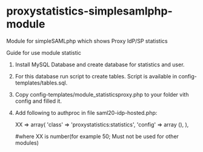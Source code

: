 # proxystatistics-simplesamlphp-module
Module for simpleSAMLphp which shows Proxy IdP/SP statistics

Guide for use module statistic
1. Install MySQL Database and create database for statistics and user. 
2. For this database run script to create tables. Script is available in config-templates/tables.sql.
3. Copy config-templates/module_statisticsproxy.php to your folder vith config and filled it.
4. Add following to authproc in file saml20-idp-hosted.php:


      XX => array(
                                'class' => 'proxystatistics:statistics',
                                'config' => array (),
                        ),
                    
      #where XX is number(for example 50; Must not be used for other modules)
